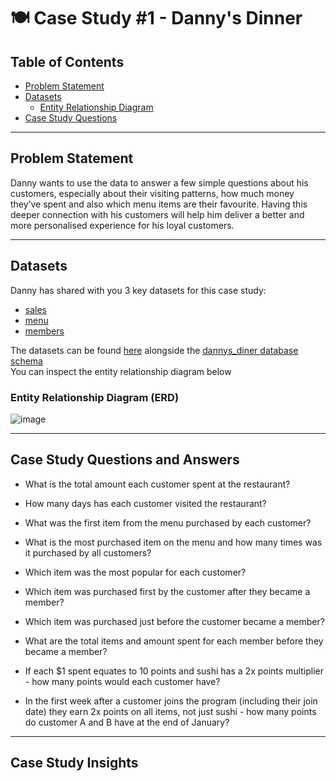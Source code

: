 # 🍽 Case Study #1 - Danny's Dinner 

## Table of Contents
- [Problem Statement](https://github.com/Ashsky72/8-Weeks-Sql-Challenge/tree/main/Case%20Study%20%231%20-%20Danny's%20Diner#problem-statement)
- [Datasets](https://github.com/Ashsky72/8-Weeks-Sql-Challenge/tree/main/Case%20Study%20%231%20-%20Danny's%20Diner/Datasets)
  - [Entity Relationship Diagram](https://github.com/Ashsky72/8-Weeks-Sql-Challenge/tree/main/Case%20Study%20%231%20-%20Danny's%20Diner#entity-relationship-diagram-erd)
- [Case Study Questions](https://github.com/Ashsky72/8-Weeks-Sql-Challenge/tree/main/Case%20Study%20%231%20-%20Danny's%20Diner#case-study-question
)

---------------------------------

## Problem Statement
Danny wants to use the data to answer a few simple questions about his customers, especially about their visiting patterns, how much money they’ve spent and also which menu items are their favourite. Having this deeper connection with his customers will help him deliver a better and more personalised experience for his loyal customers.

---------------------------------

## Datasets
Danny has shared with you 3 key datasets for this case study:
- [sales](https://github.com/Ashsky72/8-Weeks-Sql-Challenge/blob/main/Case%20Study%20%231%20-%20Danny's%20Diner/Datasets/sales.csv)
- [menu](https://github.com/Ashsky72/8-Weeks-Sql-Challenge/blob/main/Case%20Study%20%231%20-%20Danny's%20Diner/Datasets/menu.csv)
- [members](https://github.com/Ashsky72/8-Weeks-Sql-Challenge/blob/main/Case%20Study%20%231%20-%20Danny's%20Diner/Datasets/members.csv)

The datasets can be found [here](https://github.com/Ashsky72/8-Weeks-Sql-Challenge/tree/main/Case%20Study%20%231%20-%20Danny's%20Diner/Datasets) alongside the [dannys_diner database schema](https://github.com/Ashsky72/8-Weeks-Sql-Challenge/blob/main/Case%20Study%20%231%20-%20Danny's%20Diner/Datasets/case-study-1-schema.sql) <br>
You can inspect the entity relationship diagram below
  ### Entity Relationship Diagram (ERD)
 
  ![image](https://user-images.githubusercontent.com/110608447/208236784-078c4300-122b-432d-887f-cc143a2c32a1.png)

---------------------------------

## Case Study Questions and Answers
- What is the total amount each customer spent at the restaurant?

- How many days has each customer visited the restaurant?

- What was the first item from the menu purchased by each customer?

- What is the most purchased item on the menu and how many times was it purchased by all customers?

- Which item was the most popular for each customer?

- Which item was purchased first by the customer after they became a member?

- Which item was purchased just before the customer became a member?

- What are the total items and amount spent for each member before they became a member? 

- If each $1 spent equates to 10 points and sushi has a 2x points multiplier - how many points would each customer have?

- In the first week after a customer joins the program (including their join date) they earn 2x points on all items, not just sushi - how many points do customer A and B have at the end of January?

---------------------------------

## Case Study Insights

